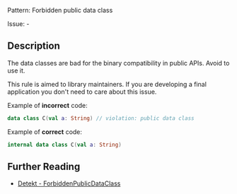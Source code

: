 Pattern: Forbidden public data class

Issue: -

## Description

The data classes are bad for the binary compatibility in public APIs. Avoid to use it.
This rule is aimed to library maintainers. If you are developing a final application you don't need to care about this issue.
Example of **incorrect** code:

```kotlindata class C(val a: String) // violation: public data class```

Example of **correct** code:

```kotlininternal data class C(val a: String)```
## Further Reading

* [Detekt - ForbiddenPublicDataClass](https://arturbosch.github.io/detekt/style.html#forbiddenpublicdataclass)